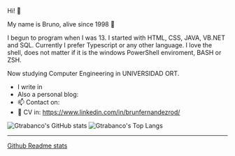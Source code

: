 Hi! 👋

My name is Bruno, alive since 1998 🍷

I begun to program when I was 13. I started with HTML, CSS, JAVA, VB.NET and SQL. Currently I prefer Typescript or any other language. I love the shell, does not matter if it is the windows PowerShell enviroment, BASH or ZSH.

Now studying Computer Engineering in UNIVERSIDAD ORT.

- I write in 
- Also a personal blog: 
- 📫 Contact on: 
- 📝 CV in: https://www.linkedin.com/in/brunfernandezrod/

![Gtrabanco's GitHub stats](https://github-readme-stats.vercel.app/api?username=brunfernandez98&theme=dracula&show_icons=tru)  ![Gtrabanco's Top Langs](https://github-readme-stats.vercel.app/api/top-langs/?username=brunfernandez98&theme=dracula&layout=compact)

----

[Github Readme stats](https://github.com/anuraghazra/github-readme-stats)
